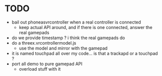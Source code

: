 # TODO
- bail out phoneasvrcontroller when a real controller is connected
  - keep actual API around, and if there is one connected, answer the real gamepads
- do we provide timestamp ? i think the real gamepads do
- do a threex.vrcontrollermodel.js
  - use the model and mirror with the gamepad
- it is named touchpad all over my code... is that a trackapd or a touchpad ?
- port all demo to pure gamepad API
  - overload stuff with it
